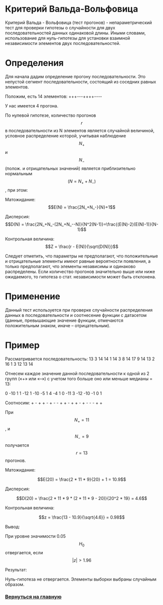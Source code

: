 # Критерий Вальда-Вольфовица

Критерий Вальда - Вольфовица (тест прогонов) - непараметрический тест для проверки гипотезы о случайности для двух последовательностей данных одинаковой длины. Иными словами, использование для нуль-гипотезы для установки взаимной независимости элементов двух последовательностей.

# Определения

Для начала дадим определение прогону последовательности. Это непустой сегмент последовательности, состоящий из соседних равных элементов.

Положим, есть 14 элементов: +++---++++----

У нас имеется 4 прогона. 

По нулевой гипотезе, количество прогонов $$r$$ в последовательности из N элементов является случайной величиной, условное распределение которой, учитывая наблюдение $$N_+$$ и $$N_-$$ (полож. и отрицательных значений) является приблизительно нормальным $$(N=N_++N_-)$$, при этом:

Матожидание: $$E(N) = \frac{2N_+N_-}{N}+1$$

Дисперсия: $$D(N) = \frac{2N_+N_-(2N_+N_--N)}{N^2(N-1)}=\frac{(E(N)-2)(E(N)-1)}{N-1}$$

Контрольная величина: $$Z = \frac{r - E(N)}{\sqrt{D(N)}}$$

Следует отметить, что параметры не предполагают, что положительные и отрицательные элементы имеют равные вероятности появления, а только предполагают, что элементы независимы и одинаково распределены. Если количество прогонов значительно выше или ниже ожидаемого, то гипотеза о стат. независимости может быть отклонена.

# Применение

Данный тест используется при проверке случайности распределения данных в последовательности и соотнесение функции с датасетом (данные, превышающие значение функции, отмечаются положительным знаком, иначе – отрицательным).

# Пример

Рассматривается последовательность:
13	 3	14	14	1	14	3	8	14	17	9	14	13	2	16	1	3	12	13	14

Отнесем каждое значение данной последовательности к одной из 2 групп («+» или «–») с учетом того больше оно или меньше медианы = 13:

0	-10	1	1	-12	1	-10	-5	1	4	-4	1	0	-11	3	-12	-10	-1	0	1

Соотносим: +	-	+	+	-	+	-	-	+	+	-	+	+	-	+	-	-	-	+	+

При $$N_+=11$$, и $$N_-=9$$ получается $$r = 13$$ прогонов.

Матожидание:

$$E(20) = \frac{2 * 11 * 9}{20} + 1 = 10.9$$

Дисперсия:

$$D(20) = \frac{2 * 11 * 9 * (2 * 11 * 9 - 20)}{20^2 * 19} = 4.6$$

Контрольная величина:

$$z = \frac{13 - 10.9}{\sqrt{4.6}} = 0.98$$

Вывод:

При уровне значимости 0.05 $$H_0$$ отвергается, если $$| z | > 1.96$$

Результат:

Нуль-гипотеза не отвергается. Элементы выборки выбраны случайным образом.

### [Вернуться на главную](../)
